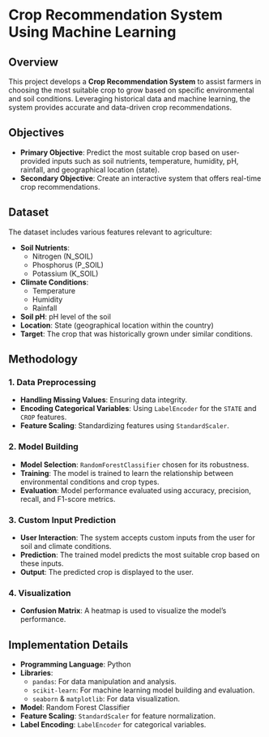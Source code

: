 # Crop Recommendation System Using Machine Learning

## Overview

This project develops a **Crop Recommendation System** to assist farmers in choosing the most suitable crop to grow based on specific environmental and soil conditions. Leveraging historical data and machine learning, the system provides accurate and data-driven crop recommendations.

## Objectives

- **Primary Objective**: Predict the most suitable crop based on user-provided inputs such as soil nutrients, temperature, humidity, pH, rainfall, and geographical location (state).
- **Secondary Objective**: Create an interactive system that offers real-time crop recommendations.

## Dataset

The dataset includes various features relevant to agriculture:
- **Soil Nutrients**:
  - Nitrogen (N_SOIL)
  - Phosphorus (P_SOIL)
  - Potassium (K_SOIL)
- **Climate Conditions**:
  - Temperature
  - Humidity
  - Rainfall
- **Soil pH**: pH level of the soil
- **Location**: State (geographical location within the country)
- **Target**: The crop that was historically grown under similar conditions.

## Methodology

### 1. Data Preprocessing
- **Handling Missing Values**: Ensuring data integrity.
- **Encoding Categorical Variables**: Using `LabelEncoder` for the `STATE` and `CROP` features.
- **Feature Scaling**: Standardizing features using `StandardScaler`.

### 2. Model Building
- **Model Selection**: `RandomForestClassifier` chosen for its robustness.
- **Training**: The model is trained to learn the relationship between environmental conditions and crop types.
- **Evaluation**: Model performance evaluated using accuracy, precision, recall, and F1-score metrics.

### 3. Custom Input Prediction
- **User Interaction**: The system accepts custom inputs from the user for soil and climate conditions.
- **Prediction**: The trained model predicts the most suitable crop based on these inputs.
- **Output**: The predicted crop is displayed to the user.

### 4. Visualization
- **Confusion Matrix**: A heatmap is used to visualize the model’s performance.

## Implementation Details

- **Programming Language**: Python
- **Libraries**:
  - `pandas`: For data manipulation and analysis.
  - `scikit-learn`: For machine learning model building and evaluation.
  - `seaborn` & `matplotlib`: For data visualization.
- **Model**: Random Forest Classifier
- **Feature Scaling**: `StandardScaler` for feature normalization.
- **Label Encoding**: `LabelEncoder` for categorical variables.


